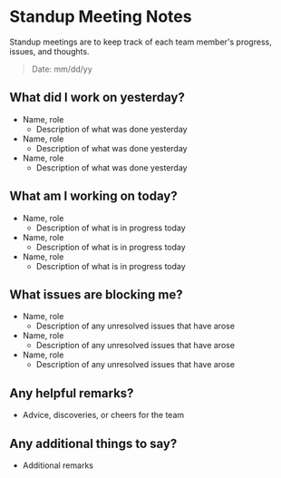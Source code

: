 # Standup Meeting Notes

Standup meetings are to keep track of each team member's progress, issues, and thoughts.

> Date: mm/dd/yy

## What did I work on yesterday?

- Name, role
  - Description of what was done yesterday
- Name, role
  - Description of what was done yesterday
- Name, role
  - Description of what was done yesterday

## What am I working on today?

- Name, role
  - Description of what is in progress today
- Name, role
  - Description of what is in progress today
- Name, role
  - Description of what is in progress today

## What issues are blocking me?

- Name, role
  - Description of any unresolved issues that have arose
- Name, role
  - Description of any unresolved issues that have arose
- Name, role
  - Description of any unresolved issues that have arose

## Any helpful remarks?

- Advice, discoveries, or cheers for the team

## Any additional things to say?

- Additional remarks